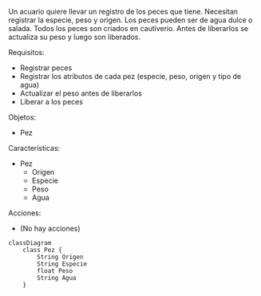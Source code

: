 Un acuario quiere llevar un registro de los peces que tiene.
Necesitan registrar la especie, peso y origen.
Los peces pueden ser de agua dulce o salada.
Todos los peces son criados en cautiverio.
Antes de liberarlos se actualiza su peso y luego son liberados.

Requisitos:
- Registrar peces
- Registrar los atributos de cada pez (especie, peso, origen y tipo de agua)
- Actualizar el peso antes de liberarlos
- Liberar a los peces

Objetos:
- Pez

Características:
- Pez
    - Origen
    - Especie
    - Peso
    - Agua

Acciones:
- (No hay acciones)

```mermaid	
classDiagram
    class Pez {
        String Origen
        String Especie
        float Peso
        String Agua
    }
```